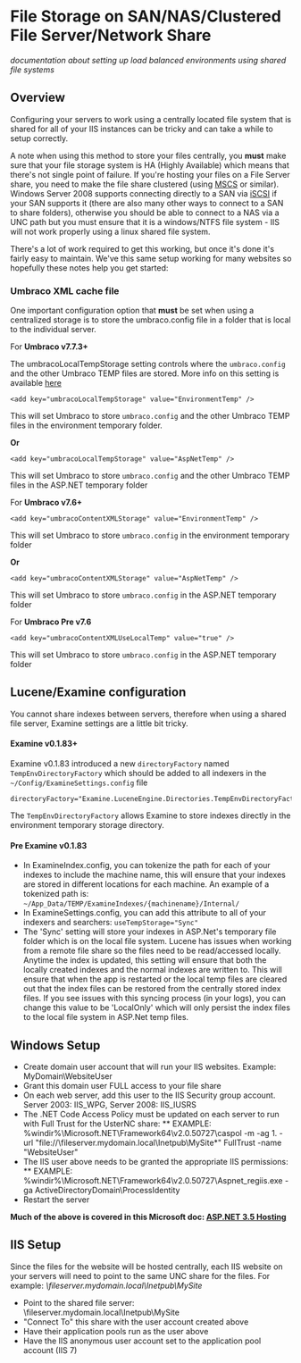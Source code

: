 # File Storage on SAN/NAS/Clustered File Server/Network Share

_documentation about setting up load balanced environments using shared file systems_

## Overview

Configuring your servers to work using a centrally located file system that is shared for all of your IIS instances can be tricky and can take a while to setup correctly. 

A note when using this method to store your files centrally, you **must** make sure that your file storage system is HA (Highly Available) which means that there's not single point of failure. If you're hosting your files on a File Server share, you need to make the file share clustered (using [MSCS](http://en.wikipedia.org/wiki/Microsoft_Cluster_Server) or similar). Windows Server 2008 supports connecting directly to a SAN via [iSCSI](http://en.wikipedia.org/wiki/ISCSI) if your SAN supports it (there are also many other ways to connect to a SAN to share folders), otherwise you should be able to connect to a NAS via a UNC path but you must ensure that it is a windows/NTFS file system - IIS will not work properly using a linux shared file system.

There's a lot of work required to get this working, but once it's done it's fairly easy to maintain. We've this same setup working for many websites so hopefully these notes help you get started:

### Umbraco XML cache file

One important configuration option that **must** be set when using a centralized storage is to store the umbraco.config file in a folder that is local to the individual server.

For **Umbraco v7.7.3+**

The umbracoLocalTempStorage setting controls where the `umbraco.config` and the other Umbraco TEMP files are stored. More info on this setting is available [here](../../../Reference/Config/webconfig/#umbracolocaltempstorage-umbraco-v773)

	<add key="umbracoLocalTempStorage" value="EnvironmentTemp" />

This will set Umbraco to store `umbraco.config` and the other Umbraco TEMP files in the environment temporary folder.

**Or**

	<add key="umbracoLocalTempStorage" value="AspNetTemp" />

This will set Umbraco to store `umbraco.config` and the other Umbraco TEMP files in the ASP.NET temporary folder

For **Umbraco v7.6+**

	<add key="umbracoContentXMLStorage" value="EnvironmentTemp" />

This will set Umbraco to store `umbraco.config` in the environment temporary folder

**Or**

	<add key="umbracoContentXMLStorage" value="AspNetTemp" />

This will set Umbraco to store `umbraco.config` in the ASP.NET temporary folder

For **Umbraco Pre v7.6**

	<add key="umbracoContentXMLUseLocalTemp" value="true" /> 

This will set Umbraco to store `umbraco.config` in the ASP.NET temporary folder


## Lucene/Examine configuration

You cannot share indexes between servers, therefore when using a shared file server, Examine settings are a little bit tricky. 

#### Examine v0.1.83+ ####

Examine v0.1.83 introduced a new `directoryFactory` named `TempEnvDirectoryFactory` which should be added to all indexers in the `~/Config/ExamineSettings.config` file

    directoryFactory="Examine.LuceneEngine.Directories.TempEnvDirectoryFactory,Examine"

The `TempEnvDirectoryFactory` allows Examine to store indexes directly in the environment temporary storage directory.

#### Pre Examine v0.1.83 ####

* In ExamineIndex.config, you can tokenize the path for each of your indexes to include the machine name, this will ensure that your indexes are stored in different locations for each machine. An example of a tokenized path is: `~/App_Data/TEMP/ExamineIndexes/{machinename}/Internal/`
* In ExamineSettings.config, you can add this attribute to all of your indexers and searchers: `useTempStorage="Sync"`
* The 'Sync' setting will store your indexes in ASP.Net's temporary file folder which is on the local file system. Lucene has issues when working from a remote file share so the files need to be read/accessed locally. Anytime the index is updated, this setting will ensure that both the locally created indexes and the normal indexes are written to. This will ensure that when the app is restarted or the local temp files are cleared out that the index files can be restored from the centrally stored index files. If you see issues with this syncing process (in your logs), you can change this value to be 'LocalOnly' which will only persist the index files to the local file system in ASP.Net temp files.

## Windows Setup

* Create domain user account that will run your IIS websites. Example: MyDomain\WebsiteUser
* Grant this domain user FULL access to your file share
* On each web server, add this user to the IIS Security group account. Server 2003: IIS_WPG, Server 2008: IIS_IUSRS
* The .NET Code Access Policy must be updated on each server to run with Full Trust for the UsterNC share:
** EXAMPLE: %windir%\Microsoft.NET\Framework64\v2.0.50727\caspol -m -ag 1. -url "file://\\fileserver.mydomain.local\Inetpub\MySite\*" FullTrust -name "WebsiteUser"
* The IIS user above needs to be granted the appropriate IIS permissions:
** EXAMPLE: %windir%\Microsoft.NET\Framework64\v2.0.50727\Aspnet_regiis.exe -ga ActiveDirectoryDomain\ProcessIdentity
* Restart the server

**Much of the above is covered in this Microsoft doc: [ASP.NET 3.5 Hosting](http://wiki.dev/GetFile.aspx?File=Wiggles-Hosting/ASPNET35_HostingDeploymentGuide.doc)**

## IIS Setup

Since the files for the website will be hosted centrally, each IIS website on your servers will need to point to the same UNC share for the files. For example: *\\fileserver.mydomain.local\Inetpub\MySite*

* Point to the shared file server: \\fileserver.mydomain.local\Inetpub\MySite
* "Connect To" this share with the user account created above
* Have their application pools run as the user above
* Have the IIS anonymous user account set to the application pool account (IIS 7)
